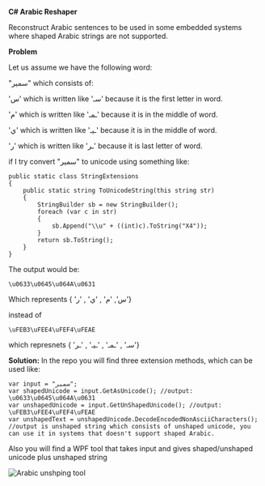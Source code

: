**C# Arabic Reshaper**

Reconstruct Arabic sentences to be used in some embedded systems where shaped Arabic strings are not supported.

**Problem**

Let us assume we have the following word:

"سمير" which consists of:

'س' which is written like 'سـ' because it is the first letter in word.

'م' which is written like 'ـمـ' because it is in the middle of word.

'ي' which is written like 'ـيـ' because it is in the middle of word.

'ر' which is written like 'ـر' because it is last letter of word.

if I try convert "سمير" to unicode using something like:
```
public static class StringExtensions
{
    public static string ToUnicodeString(this string str)
    {
        StringBuilder sb = new StringBuilder();
        foreach (var c in str)
        {
            sb.Append("\\u" + ((int)c).ToString("X4"));
        }
        return sb.ToString();
    }
}
```
The output would be:

```\u0633\u0645\u064A\u0631```

Which represents { 'س', 'م' , 'ي' , 'ر'} 

instead of 

```\uFEB3\uFEE4\uFEF4\uFEAE ```

which represnets { 'سـ' , 'ـمـ' , 'ـيـ' , 'ـر'} 

**Solution:**
In the repo you will find three extension methods, which can be used like:
```
var input = "سمير";
var shapedUnicode = input.GetAsUnicode(); //output: \u0633\u0645\u064A\u0631
var unshapedUnicode = input.GetUnShapedUnicode(); //output: \uFEB3\uFEE4\uFEF4\uFEAE
var unshapedText = unshapedUnicode.DecodeEncodedNonAsciiCharacters(); //output is unshaped string which consists of unshaped unicode, you can use it in systems that doesn't support shaped Arabic.
```

Also you will find a WPF tool that takes input and gives shaped/unshaped unicode plus unshaped string 

![Arabic unshping tool](https://github.com/yahya99223/C-Sharp-Arabic-Reshaper/blob/master/Arabic%20unshaping%20tool%20window.png)
